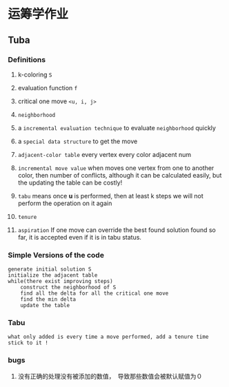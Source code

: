 # 运筹学作业

## Tuba

### Definitions
1. k-coloring `S`
2. evaluation function `f`
3. critical one move `<u, i, j>`
4. `neighborhood` 
5. a `incremental evaluation technique` to evaluate `neighborhood` quickly
6. a `special data structure` to get the move
7. `adjacent-color table` every vertex every color adjacent num
9. `incremental move value` when moves one vertex from one to another color, then number of conflicts, although it can be calculated easily, but the updating the table can be costly!

10. `tabu` means once **u** is performed, then at least k steps we will not perform the operation on it again

11. `tenure` 

12. `aspiration` If one move can override the best found solution found so far,
it is accepted even if it is in tabu status.

### Simple Versions of the code 
```
generate initial solution S
initialize the adjacent table
while(there exist improving steps)
    construct the neighborhood of S
    find all the delta for all the critical one move
    find the min delta
    update the table
```

### Tabu 
```
what only added is every time a move performed, add a tenure time stick to it !
```

### bugs
1. 没有正确的处理没有被添加的数值，　导致那些数值会被默认赋值为０